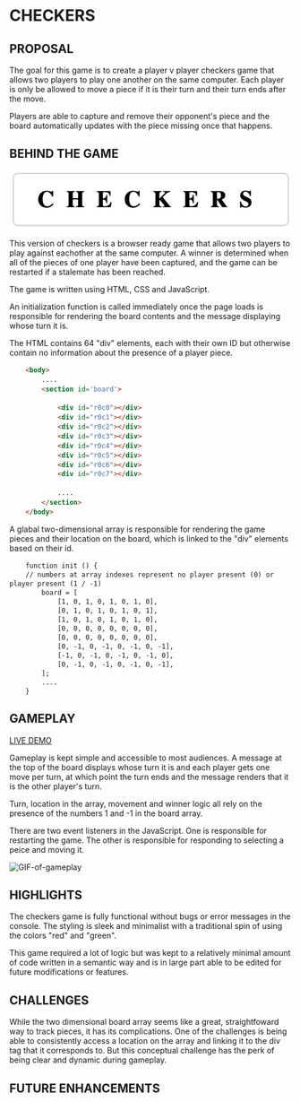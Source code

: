 # CHECKERS
## PROPOSAL

The goal for this game is to create a player v player checkers game that allows two players to play one another on the same computer. Each player is only be allowed to move a piece if it is their turn and their turn ends after the move.

Players are able to capture and remove their opponent's piece and the board automatically updates with the piece missing once that happens.

## BEHIND THE GAME

![Checkers-Title](images/title.jpeg)

This version of checkers is a browser ready game that allows two players to play against eachother at the same computer. A winner is determined when all of the pieces of one player have been captured, and the game can be restarted if a stalemate has been reached. 

The game is written using HTML, CSS and JavaScript. 

An initialization function is called immediately once the page loads is responsible for rendering the board contents and the message displaying whose turn it is. 

The HTML contains 64 "div" elements, each with their own ID but otherwise contain no information about the presence of a player piece. 

``` HTML
    <body>
        ....
        <section id='board'>
            
            <div id="r0c0"></div>
            <div id="r0c1"></div>
            <div id="r0c2"></div>
            <div id="r0c3"></div>
            <div id="r0c4"></div>
            <div id="r0c5"></div>
            <div id="r0c6"></div>
            <div id="r0c7"></div>
            
            ....
        </section>
    </body>
```

A glabal two-dimensional array is responsible for rendering the game pieces and their location on the board, which is linked to the "div" elements based on their id. 

``` JS
    function init () {
    // numbers at array indexes represent no player present (0) or player present (1 / -1)
        board = [
            [1, 0, 1, 0, 1, 0, 1, 0],
            [0, 1, 0, 1, 0, 1, 0, 1],
            [1, 0, 1, 0, 1, 0, 1, 0],
            [0, 0, 0, 0, 0, 0, 0, 0],
            [0, 0, 0, 0, 0, 0, 0, 0],
            [0, -1, 0, -1, 0, -1, 0, -1],
            [-1, 0, -1, 0, -1, 0, -1, 0],
            [0, -1, 0, -1, 0, -1, 0, -1],
        ];
        ....
    }
```

## GAMEPLAY

[LIVE DEMO](https://ahess96.github.io/checkersGameGA/)

Gameplay is kept simple and accessible to most audiences. A message at the top of the board displays whose turn it is and each player gets one move per turn, at which point the turn ends and the message renders that it is the other player's turn.

Turn, location in the array, movement and winner logic all rely on the presence of the numbers 1 and -1 in the board array. 

There are two event listeners in the JavaScript. One is responsible for restarting the game. The other is responsible for responding to selecting a peice and moving it.

![GIF-of-gameplay](https://giphy.com/embed/VQZz6F7zfE7N7rkg9M)

## HIGHLIGHTS

The checkers game is fully functional without bugs or error messages in the console. The styling is sleek and minimalist with a traditional spin of using the colors "red" and "green".

This game required a lot of logic but was kept to a relatively minimal amount of code written in a semantic way and is in large part able to be edited for future modifications or features. 

## CHALLENGES

While the two dimensional board array seems like a great, straightfoward way to track pieces, it has its complications. One of the challenges is being able to consistently access a location on the array and linking it to the div tag that it corresponds to. But this conceptual challenge has the perk of being clear and dynamic during gameplay. 

## FUTURE ENHANCEMENTS




















